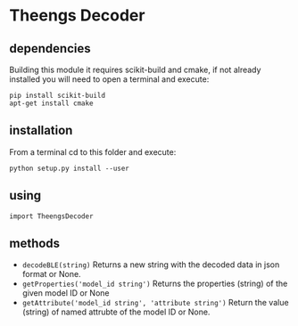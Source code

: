 # Theengs Decoder

## dependencies
Building this module it requires scikit-build and cmake, if not already installed you will need to open a terminal and execute:
```
pip install scikit-build
apt-get install cmake
```

## installation

From a terminal cd to this folder and execute:
```
python setup.py install --user
```

## using

`import TheengsDecoder`

## methods

- `decodeBLE(string)` Returns a new string with the decoded data in json format or None.
- `getProperties('model_id string')` Returns the properties (string) of the given model ID or None
- `getAttribute('model_id string', 'attribute string')` Return the value (string) of named attrubte of the model ID or None.
